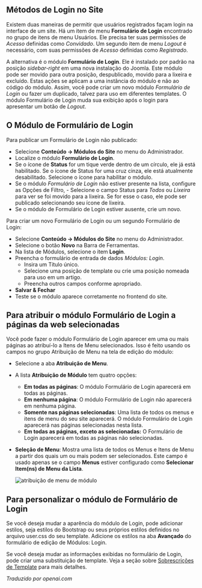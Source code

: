 <!-- Filename: Enabling_the_Login_Form_module / Display title: Formulário de Login -->

## Métodos de Login no Site

Existem duas maneiras de permitir que usuários registrados façam login na interface de um site. Há um item de menu **Formulário de Login** encontrado no grupo de itens de menu Usuários. Ele precisa ter suas permissões de *Acesso* definidas como *Convidado*. Um segundo item de menu *Logout* é necessário, com suas permissões de *Acesso* definidas como *Registrado*.

A alternativa é o módulo **Formulário de Login**. Ele é instalado por padrão na posição *sidebar-right* em uma nova instalação do Joomla. Este módulo pode ser movido para outra posição, despublicado, movido para a lixeira e excluído. Estas ações se aplicam a uma instância do módulo e não ao código do módulo. Assim, você pode criar um novo módulo *Formulário de Login* ou fazer um duplicado, talvez para uso em diferentes templates. O módulo Formulário de Login muda sua exibição após o login para apresentar um botão de *Logout*.

## O Módulo de Formulário de Login

Para publicar um Formulário de Login não publicado:

* Selecione **Conteúdo → Módulos do Site** no menu do Administrador.
* Localize o módulo **Formulário de Login**.
* Se o ícone de **Status** for um tique verde dentro de um círculo, ele já está habilitado. Se o ícone de Status for uma cruz cinza, ele está atualmente desabilitado. Selecione o ícone para habilitar o módulo.
* Se o módulo *Formulário de Login* não estiver presente na lista, configure as Opções de Filtro, - Selecione o campo Status para *Todos* ou *Lixeira* para ver se foi movido para a lixeira. Se for esse o caso, ele pode ser publicado selecionando seu ícone de lixeira.
* Se o módulo de Formulário de Login estiver ausente, crie um novo.

Para criar um novo Formulário de Login ou um segundo Formulário de Login:

* Selecione **Conteúdo → Módulos do Site** no menu do Administrador.
* Selecione o botão **Novo** na Barra de Ferramentas.
* Na lista de Módulos, selecione o item **Login**.
* Preencha o formulário de entrada de dados *Módulos: Login*.
  - Insira um Título único.
  - Selecione uma posição de template ou crie uma posição nomeada para uso em um artigo.
  - Preencha outros campos conforme apropriado.
* **Salvar & Fechar**
* Teste se o módulo aparece corretamente no frontend do site.

## Para atribuir o módulo Formulário de Login a páginas da web selecionadas

Você pode fazer o módulo Formulário de Login aparecer em uma ou mais páginas ao atribuí-lo a Itens de Menu selecionados. Isso é feito usando os campos no grupo Atribuição de Menu na tela de edição do módulo:

- Selecione a aba **Atribuição de Menu**.
- A lista **Atribuição de Módulo** tem quatro opções:
  - **Em todas as páginas**: O módulo Formulário de Login aparecerá em todas as páginas.
  - **Em nenhuma página**: O módulo Formulário de Login não aparecerá em nenhuma página.
  - **Somente nas páginas selecionadas**: Uma lista de todos os menus e itens de menu do seu site aparecerá. O módulo Formulário de Login aparecerá nas páginas selecionadas nesta lista.
  - **Em todas as páginas, exceto as selecionadas:** O Formulário de Login aparecerá em todas as páginas não selecionadas.
- **Seleção de Menu**: Mostra uma lista de todos os Menus e Itens de Menu a partir dos quais um ou mais podem ser selecionados. Este campo é usado apenas se o campo **Menus** estiver configurado como **Selecionar Item(ns) de Menu da Lista**.

  ![atribuição de menu de módulo](../../../en/images/modules/modules-login-menu-assignment.png)

## Para personalizar o módulo de Formulário de Login

Se você deseja mudar a aparência do módulo de Login, pode adicionar estilos,
seja estilos do Bootstrap ou seus próprios estilos definidos no arquivo user.css do seu template. Adicione os estilos na aba **Avançado** do formulário de edição de Módulos: Login.

Se você deseja mudar as informações exibidas no formulário de Login, pode criar
uma substituição de template. Veja a seção sobre
[Sobrescrições de Template](jdocmanual?article=user/templates/template-overrides)
para mais detalhes.

*Traduzido por openai.com*

